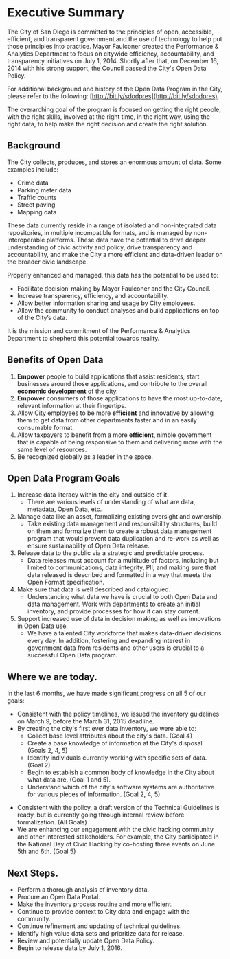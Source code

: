 # Executive Summary

The City of San Diego is committed to the principles of open, accessible, efficient, and transparent government and the use of technology to help put those principles into practice.  Mayor Faulconer created the Performance & Analytics Department to focus on citywide efficiency, accountability, and transparency initiatives on July 1, 2014.  Shortly after that, on December 16, 2014 with his strong support, the Council passed the City's Open Data Policy.

For additional background and history of the Open Data Program in the City, please refer to the following: [http://bit.ly/sdodpres](http://bit.ly/sdodpres).

The overarching goal of the program is focused on getting the right people, with the right skills, involved at the right time, in the right way, using the right data, to help make the right decision and create the right solution.

## Background
The City collects, produces, and stores an enormous amount of data.  Some examples include:

* Crime data
* Parking meter data
* Traffic counts
* Street paving
* Mapping data

These data currently reside in a range of isolated and non-integrated data repositories, in multiple incompatible formats, and is managed by non-interoperable platforms.  These data have the potential to drive deeper understanding of civic activity and policy, drive transparency and accountability, and make the City a more efficient and data-driven leader on the broader civic landscape.

Properly enhanced and managed, this data has the potential to be used to:

* Facilitate decision-making by Mayor Faulconer and the City Council.
* Increase transparency, efficiency, and accountability.
* Allow better information sharing and usage by City employees.
* Allow the community to conduct analyses and build applications on top of the City’s data.

It is the mission and commitment of the Performance & Analytics Department to shepherd this potential towards reality. 


## Benefits of Open Data
1. **Empower** people to build applications that assist residents, start businesses around those applications, and contribute to the overall **economic development** of the city.
2. **Empower** consumers of those applications to have the most up-to-date, relevant information at their fingertips.
3. Allow City employees to be more **efficient** and innovative by allowing them to get data from other departments faster and in an easily consumable format.
4. Allow taxpayers to benefit from a more **efficient**, nimble government that is capable of being responsive to them and delivering more with the same level of resources.
5. Be recognized globally as a leader in the space.


## Open Data Program Goals
1. Increase data literacy within the city and outside of it.
    * There are various levels of understanding of what are data, metadata, Open Data, etc.
2. Manage data like an asset, formalizing existing oversight and ownership.
    * Take existing data management and responsibility structures, build on them and formalize them to create a robust data management program that would prevent data duplication and re-work as well as ensure sustainability of Open Data release.
3. Release data to the public via a strategic and predictable process.
    * Data releases must account for a multitude of factors, including but limited to communications, data integrity, PII, and making sure that data released is described and formatted in a way that meets the Open Format specification.
4. Make sure that data is well described and catalogued.
    * Understanding what data we have is crucial to both Open Data and data management.  Work with departments to create an initial inventory, and provide processes for how it can stay current.  
5. Support increased use of data in decision making as well as innovations in Open Data use.
    * We have a talented City workforce that makes data-driven decisions every day.  In addition, fostering and expanding interest in government data from residents and other users is crucial to a successful Open Data program.

## Where we are today.
In the last 6 months, we have made significant progress on all 5 of our goals:
* Consistent with the policy timelines, we issued the inventory guidelines on March 9, before the March 31, 2015 deadline.
* By creating the city's first ever data inventory, we were able to:
    * Collect base level attributes about the city's data. (Goal 4)
    * Create a base knowledge of information at the City's disposal. (Goals 2, 4, 5)
    * Identify individuals currently working with specific sets of data. (Goal 2) 
    * Begin to establish a common body of knowledge in the City about what data are. (Goal 1 and 5).
    * Understand which of the city's software systems are authoritative for various pieces of information. (Goal 2, 4, 5)
+ Consistent with the policy, a draft version of the Technical Guidelines is ready, but is currently going through internal review before formalization. (All Goals)
+ We are enhancing our engagement with the civic hacking community and other interested stakeholders. For example, the City participated in the National Day of Civic Hacking by co-hosting three events on June 5th and 6th.  (Goal 5)

## Next Steps.
* Perform a thorough analysis of inventory data.
* Procure an Open Data Portal.
* Make the inventory process routine and more efficient.
* Continue to provide context to City data and engage with the community.
* Continue refinement and updating of technical guidelines.
* Identify high value data sets and prioritize data for release.
* Review and potentially update Open Data Policy.
* Begin to release data by July 1, 2016.


